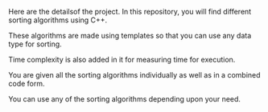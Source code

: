 Here are the detailsof the project.
In this repository, you will find different sorting algorithms using C++.

These algorithms are made using templates so that you can use any data type for sorting.

Time complexity is also added in it for measuring time for execution.

You are given all the sorting algorithms individually as well as in a combined code form.

You can use any of the sorting algorithms depending upon your need.